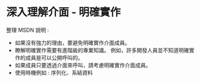# 深入理解介面 - 明確實作

整理 MSDN 說明 :
- 如果沒有強力的理由，要避免明確實作介面成員。 
- 瞭解明確實作需要有進階級的專業知識。 例如，許多開發人員並不知道明確實作的成員是可以公開呼叫的。
- 如果成員只要透過介面來呼叫，請考慮明確實作介面成員。
- 使用時機例如 :  序列化、系結資料
